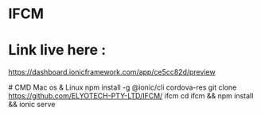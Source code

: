# IFCM 
# Link live here : 
https://dashboard.ionicframework.com/app/ce5cc82d/preview

# CMD Mac os & Linux 
npm install -g @ionic/cli cordova-res 
git clone https://github.com/ELYOTECH-PTY-LTD/IFCM/ ifcm 
cd ifcm && npm install && ionic serve
